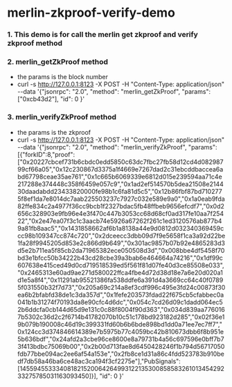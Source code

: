 # merlin-zkproof-verify-demo

### 1. This demo is for call the merlin get zkproof and verify zkproof method

### 2. merlin_getZkProof method 
 * the params is the block number 
 * curl -s http://127.0.0.1:8123 -X POST -H "Content-Type: application/json" --data '{"jsonrpc": "2.0", "method": "merlin_getZkProof", "params":  ["0xcb43d2"], "id": 0 }'

### 3. merlin_verifyZkProof method
 * the params is the zkproof
 * curl -s http://127.0.0.1:8123 -X POST -H "Content-Type: application/json" --data '{"jsonrpc": "2.0", "method": "merlin_verifyZkProof", "params":[{"forkID":8,"proof":["0x20227cbcef731b6cbdc0edd5850c63dc7fbc27fb58d12cd4d08298799cf66a05","0x12c230867d3375a1f4669e7267dad2c31ebcddbaccea6abd67798ceae35ae761","0x1c665b6069339e6812d015e239594aa71c4e217288e374448c358f6459e057c9","0x1ad2ef514570b5dea21508e214430daadabdd23433820000fe98b1c6fa81d5c5","0x12b86fbf87bd7102775f8ef1da7e8014dc7aab225503237c7927c032e589e9a0","0x1a0eab9fda82ffe834c2a4977f36cc9bcb1f2327bdac5fb48ffbeb9656efcdf7","0x0d2656c328903e9fb96e4e3f470c447b3053cc68d68cf0ad317fe10aa7f25422","0x2e47ea07f3c1c3aacb74e5926a67262f261c1ed3120576ab877b49a81fb8aac5","0x1431858662af6b1a8138a44e9d0812d032340369459ccc98b109347cc874c720","0x2dceecc3dbb09d7f9e5658f1ca3a92d22be1fa28f9945205d853e2c866d9b649","0x301ac9857b07b92e4865283d3d5e2b711ea5f85cb2da71965382ece050508d3d","0x008bbe4df5458f70bd3e1bfcc50b34222b43cd28cbe39a3bab6e464664a74216","0x1df99c607638e415ced49d0cd719518539ed5f561f81d07fe40d3ce85508e033","0x2465313e60ad9ae271d580022ffca4fbe4d72d38d18e7a6e20d020a1d1e5a8f4","0x11291ab95521386fa538ddfe6a391d4a3669cc64c40f07895f031550b32f7d73","0x205a69c214a8ef3cdf996c495e3fd24c00873f30ea6b2bfabfd38de1c3da357d","0x1fefe203573fdad22f675cb5cfabbec0a041b1b31274f70193da8e90cfc4d6dc","0x054c7cd26d09c1dadd064ec52b6ddcfa0cb144d65d9e131c0c88f8004f90d363","0x034d839aa7760167b5302c36d2c2f6714b41782070b10c51c178bd923182d285","0x02f36e19b079b190008c46d19c399331fd60b6b6bde898bd1dd0a71ee7ec7ff7","0x124cc3d374846614389e7b5975b77c4059bc42b810673dbb6f8b951e5b636bdf","0x24afd2a3cbe96ce8600e8a79731b4a56c697596e0bff7b73f413bdbc75069b00","0x2b00d713fae8d6450428246f1b794d56717050fdb77bbe094ac2ee6af54a153e","0x2fb8ce1d31a86c4fdd523783b910bedf7db58a46ba6ce48ac3ca194f3cf2275e"],"PubSignals":[14559455333408182152006426499312213530085858326101345429233275785031163093450]}], "id": 0 }'
